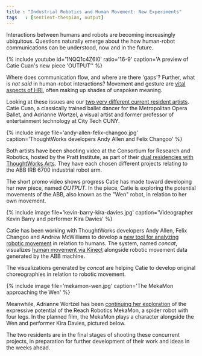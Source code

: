 ```yaml
---
title : "Industrial Robotics and Human Movement: New Experiments"
tags   : [sentient-thespian, output]
---
```

Interactions between humans and robots are becoming increasingly ubiquitous. Questions naturally emerge about the how human-robot communications can be understood, now and in the future. 

{% include youtube id='1NQQ1c4Z6I0' ratio='16-9'
   caption='A preview of Catie Cuan\'s new piece \'OUTPUT\'' %}

Where does communication flow, and where are there 'gaps'? Further, what is _not said_ in human-robot interactions? Movement and gesture are [vital aspects of HRI](https://en.wikipedia.org/wiki/Human%E2%80%93robot_interaction), often making up shades of unspoken meaning.

<!--excerpt-ends-->

Looking at these issues are our [two very different current resident artists](https://thoughtworksarts.io/blog/robotics-artists-begin-residencies/). Catie Cuan, a classically trained ballet dancer for the Metropolitan Opera Ballet, and Adrianne Wortzel, a visual artist and former professor of entertainment technology at City Tech CUNY.

{% include image file='andy-allen-felix-changoo.jpg'
   caption='ThoughtWorks developers Andy Allen and Felix Changoo' %}

Both artists have been shooting video at the Consortium for Research and Robotics, hosted by the Pratt Institute, as part of their [dual residencies with ThoughtWorks Arts](https://thoughtworksarts.io/blog/adrianne-wortzel-catie-cuan-awarded-robotics-residency/). They have each chosen different projects relating to the ABB IRB 6700 industrial robot arm.

The short promo video shows progress Catie has made toward developing her new piece, named _OUTPUT_. In the piece, Catie is exploring the potential movements of the ABB, also known as the "Wen" robot, in relation to her own movement.

{% include image file='kevin-barry-kira-davies.jpg'
   caption='Videographer Kevin Barry and performer Kira Davies' %}

Catie has been working with ThoughtWorks developers Andy Allen, Felix Changoo and Andrew McWilliams to develop a [new tool for analyzing robotic movement](https://github.com/thoughtworksarts/concat) in relation to humans. The system, named _concat_, visualizes [human movement via Kinect](https://github.com/microcosm/KinectV2-OSC/) alongside robotic movement data generated by the ABB machine.

The visualizations generated by _concat_ are helping Catie to develop original choreographies in relation to robotic movement.

{% include image file='mekamon-wen.jpg'
   caption='The MekaMon approaching the Wen' %}

Meanwhile, Adrianne Wortzel has been [continuing her exploration](/blog/robotics-artists-begin-residencies) of the expressive potential of the Reach Robotics MekaMon, a spider robot with four legs. In the planned film, the MekaMon plays a character alongside the Wen and performer Kira Davies, pictured below.

The two residents are in the final stages of shooting these concurrent projects, in preparation for further development of their work and ideas in the weeks ahead.